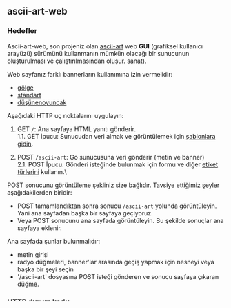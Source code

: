 ## ascii-art-web

### Hedefler

Ascii-art-web, son projeniz olan [ascii-art](../ascii-) web **GUI** (grafiksel kullanıcı arayüzü) sürümünü kullanmanın mümkün olacağı bir sunucunun oluşturulması ve çalıştırılmasından oluşur. sanat).

Web sayfanız farklı bannerların kullanımına izin vermelidir:

- [gölge](../ascii-art/shadow.txt)
- [standart](../ascii-art/standard.txt)
- [düşünenoyuncak](../ascii-art/thinkertoy.txt)

Aşağıdaki HTTP uç noktalarını uygulayın:

1. GET `/`: Ana sayfaya HTML yanıtı gönderir.\
   1.1. GET İpucu: Sunucudan veri almak ve görüntülemek için [şablonlara gidin](https://golang.org/pkg/html/template/).

2. POST `/ascii-art`: Go sunucusuna veri gönderir (metin ve banner)\
   2.1. POST İpucu: Gönderi isteğinde bulunmak için formu ve diğer [etiket türlerini](https://developer.mozilla.org/en-US/docs/Web/HTML/Element) kullanın.\

POST sonucunu görüntüleme şekliniz size bağlıdır. Tavsiye ettiğimiz şeyler aşağıdakilerden biridir:

- POST tamamlandıktan sonra sonucu `/ascii-art` yolunda görüntüleyin. Yani ana sayfadan başka bir sayfaya geçiyoruz.
- Veya POST sonucunu ana sayfada görüntüleyin. Bu şekilde sonuçlar ana sayfaya eklenir.

Ana sayfada şunlar bulunmalıdır:

- metin girişi
- radyo düğmeleri, banner'lar arasında geçiş yapmak için nesneyi veya başka bir şeyi seçin
- '/ascii-art' dosyasına POST isteği gönderen ve sonucu sayfaya çıkaran düğme.

### HTTP durum kodu

Uç noktalarınız uygun HTTP durum kodlarını döndürmelidir.

- Tamam (200), eğer her şey hatasız giderse.
- Hiçbir şey bulunamazsa (örneğin şablonlar veya afişler) Bulunamadı.
- Yanlış istekler için Kötü İstek.
- İşlenmeyen hatalar için Dahili Sunucu Hatası.

